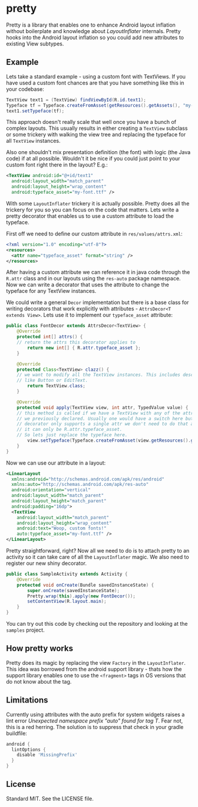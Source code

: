 pretty
======

Pretty is a library that enables one to enhance Android layout inflation without
boilerplate and knowledge about *LayoutInflater* internals. Pretty hooks into
the Android layout inflation so you could add new attributes to existing View
subtypes.

Example
-------

Lets take a standard example - using a custom font with TextViews. If you have
used a custom font chances are that you have something like this in your
codebase:

```java
TextView text1 = (TextView) findViewById(R.id.text1);
Typeface tf = Typeface.createFromAsset(getResources().getAssets(), "my-font.ttf");
text1.setTypeface(tf);
```

This approach doesn't really scale that well once you have a bunch of complex
layouts. This usually results in either creating a `TextView` subclass or some
trickery with walking the view tree and replacing the typeface for all
`TextView` instances.

Also one shouldn't mix presentation definition (the font)
with logic (the Java code) if at all possible. Wouldn't it be nice if you could
just point to your custom font right there in the layout? E.g.:

```xml
<TextView android:id="@+id/text1"
  android:layout_width="match_parent"
  android:layout_height="wrap_content"
  android:typeface_asset="my-font.ttf" />
```

With some `LayoutInflater` trickery it is actually possible. Pretty does all the
trickery for you so you can focus on the code that matters. Lets write a pretty
decorator that enables us to use a custom attribute to load the typeface.

First off we need to define our custom attribute in `res/values/attrs.xml`:

```xml
<?xml version="1.0" encoding="utf-8"?>
<resources>
  <attr name="typeface_asset" format="string" />
</resources>
```

After having a custom attribute we can reference it in java code through the
`R.attr` class and in our layouts using the `res-auto` package namespace. Now we
can write a decorator that uses the attribute to change the typeface for any
TextView instances.

We could write a general `Decor` implementation but there is
a base class for writing decorators that work explicitly with attributes -
`AttrsDecor<T extends View>`. Lets use it to implement our `typeface_asset`
attribute:

```java
public class FontDecor extends AttrsDecor<TextView> {
	@Override
	protected int[] attrs() {
    // return the attrs this decorator applies to
		return new int[] { R.attr.typeface_asset };
	}

	@Override
	protected Class<TextView> clazz() {
    // we want to modify all the TextView instances. This includes descendants,
    // like Button or EditText.
		return TextView.class;
	}

	@Override
	protected void apply(TextView view, int attr, TypedValue value) {
    // this method is called if we have a TextView with any of the attributes
    // we previously declared. Usually one would have a switch here but as this
    // decorator only supports a single attr we don't need to do that as we know
    // it can only be R.attr.typeface_asset.
    // So lets just replace the typeface here.
		view.setTypeface(Typeface.createFromAsset(view.getResources().getAssets(), value.string.toString()));
	}
}
```

Now we can use our attribute in a layout:

```xml
<LinearLayout
  xmlns:android="http://schemas.android.com/apk/res/android"
  xmlns:auto="http://schemas.android.com/apk/res-auto"
  android:orientation="vertical"
  android:layout_width="match_parent"
  android:layout_height="match_parent"
  android:padding="16dp">
  <TextView
    android:layout_width="match_parent"
    android:layout_height="wrap_content"
    android:text="Woop, custom fonts!"
    auto:typeface_asset="my-font.ttf" />
</LinearLayout>
```

Pretty straightforward, right? Now all we need to do is to attach pretty to an
activity so it can take care of all the `LayoutInflater` magic. We also need to
register our new shiny decorator.

```java
public class SampleActivity extends Activity {
	@Override
	protected void onCreate(Bundle savedInstanceState) {
		super.onCreate(savedInstanceState);
		Pretty.wrap(this).apply(new FontDecor());
		setContentView(R.layout.main);
	}
}
```

You can try out this code by checking out the repository and looking at the
`samples` project.

How pretty works
----------------

Pretty does its magic by replacing the view `Factory` in the `LayoutInflater`.
This idea was borrowed from the android support library - thats how the support
library enables one to use the `<fragment>` tags in OS versions that do not know
about the tag.

Limitations
-----------

Currently using attributes with the auto prefix for system widgets raises a lint
error *Unexpected namespace prefix "auto" found for tag T*. Fear not, this is a
red herring. The solution is to suppress that check in your gradle buildfile:

```groovy
android {
  lintOptions {
    disable 'MissingPrefix'
  }
}
```

License
-------

Standard MIT. See the LICENSE file.
